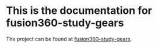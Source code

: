# This is the documentation for fusion360-study-gears

The project can be found at [fusion360-study-gears]([../fusion360-study-gears](https://github.com/osamutake/fusion360-study-gears/)).

